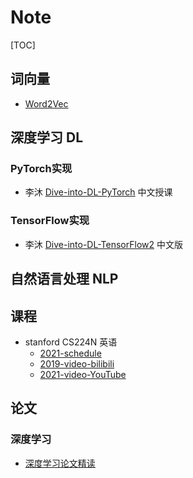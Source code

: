 # Note

[TOC]

## 词向量

- [Word2Vec](./Word2Vec/README.md)



## 深度学习 DL

### PyTorch实现

- 李沐 [Dive-into-DL-PyTorch](./Dive-into-DL-PyTorch/README.md)  中文授课



### TensorFlow实现

- 李沐 [Dive-into-DL-TensorFlow2](https://github.com/TrickyGo/Dive-into-DL-TensorFlow2.0)  中文版



## 自然语言处理 NLP

## 课程

- stanford CS224N 英语
  - [2021-schedule](http://web.stanford.edu/class/cs224n/index.html#schedule)
  - [2019-video-bilibili](https://www.bilibili.com/video/BV1pt411h7aT?from=search&seid=15959901733585311512&spm_id_from=333.337.0.0)
  - [2021-video-YouTube](https://www.youtube.com/watch?v=rmVRLeJRkl4&list=PLoROMvodv4rOSH4v6133s9LFPRHjEmbmJ)



## 论文

### 深度学习

- [深度学习论文精读](https://github.com/mli/paper-reading)



